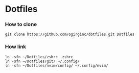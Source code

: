 # Dotfiles

### How to clone

```
git clone https://github.com/ogirginc/dotfiles.git Dotfiles
```

### How link

```
ln -sfn ~/Dotfiles/zshrc .zshrc
ln -sfn ~/Dotfiles/git/ ~/.config/
ln -sfn ~/Dotfiles/nvim/config/ ~/.config/nvim/
```
